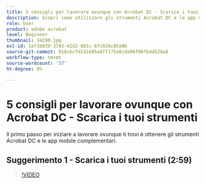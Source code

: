```yaml
---
title: 5 consigli per lavorare ovunque con Acrobat DC - Scarica i tuoi strumenti
description: Scopri come utilizzare gli strumenti Acrobat DC e le app mobile complementari ovunque ti trovi
role: User
product: adobe acrobat
level: Beginner
thumbnail: 34290.jpg
exl-id: 1ef1b939-3745-41d2-881c-67c026c05a0b
source-git-commit: 018cbcfd1d1605a8ff175a0cda98f0bfb4d528a8
workflow-type: tm+mt
source-wordcount: '57'
ht-degree: 0%

---
```


# 5 consigli per lavorare ovunque con Acrobat DC - Scarica i tuoi strumenti

Il primo passo per iniziare a lavorare ovunque ti trovi è ottenere gli strumenti Acrobat DC e le app mobile complementari.

## Suggerimento 1 - Scarica i tuoi strumenti (2:59)

>[!VIDEO](https://video.tv.adobe.com/v/34290)
